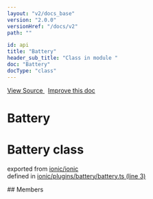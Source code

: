 ```yaml
---
layout: "v2/docs_base"
version: "2.0.0"
versionHref: "/docs/v2"
path: ""

id: api
title: "Battery"
header_sub_title: "Class in module "
doc: "Battery"
docType: "class"
---
```



<div class="improve-docs">
  <a href='http://github.com/driftyco/ionic2/tree/master/ionic/plugins/battery/battery.ts#L2'>
    View Source
  </a>
  &nbsp;
  <a href='http://github.com/driftyco/ionic2/edit/master/ionic/plugins/battery/battery.ts#L2'>
    Improve this doc
  </a>
</div>




<h1 class="api-title">

  Battery



</h1>








<h1 class="class export">Battery <span class="type">class</span></h1>
<p class="module">exported from <a href='undefined'>ionic/ionic</a><br/>
defined in <a href="https://github.com/driftyco/ionic2/tree/master/ionic/plugins/battery/battery.ts#L3-L44">ionic/plugins/battery/battery.ts (line 3)</a>
</p>
<p></p>
## Members

